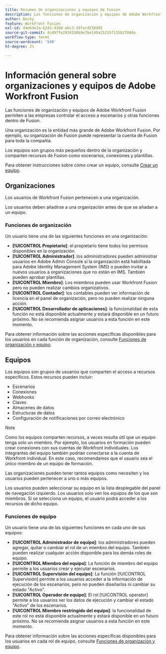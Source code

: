 ```yaml
---
title: Resumen de organizaciones y equipos de Fusion
description: Las funciones de organización y equipos de Adobe Workfront Fusion permiten a las empresas controlar el acceso a escenarios y otras funciones dentro de Fusion.
author: Becky
feature: Workfront Fusion
exl-id: 44e6de2a-b2d3-410d-abc3-10facd258495
source-git-commit: 4cd97fe2924150b9e7be140a25215f135b2788da
workflow-type: tm+mt
source-wordcount: '549'
ht-degree: 2%

---
```


# Información general sobre organizaciones y equipos de Adobe Workfront Fusion

Las funciones de organización y equipos de Adobe Workfront Fusion permiten a las empresas controlar el acceso a escenarios y otras funciones dentro de Fusion.

Una organización es la entidad más grande de Adobe Workfront Fusion. Por ejemplo, su organización de Fusion puede representar la cuenta de Fusion para toda la compañía.

Los equipos son grupos más pequeños dentro de la organización y comparten recursos de Fusion como escenarios, conexiones y plantillas.

Para obtener instrucciones sobre cómo crear un equipo, consulte [Crear un equipo](/help/workfront-fusion/set-up-and-manage-workfront-fusion/set-up-and-manage-orgs-and-teams/set-up-orgs-teams-and-users/create-a-team.md).

## Organizaciones

Los usuarios de Workfront Fusion pertenecen a una organización.

Los usuarios deben añadirse a una organización antes de que se añadan a un equipo.

### Funciones de organización

Un usuario tiene una de las siguientes funciones en una organización:

* **[!UICONTROL Propietario]**: el propietario tiene todos los permisos disponibles en la organización.
* **[!UICONTROL Administrador]**: los administradores pueden administrar usuarios en Adobe Admin Console si la organización está habilitada para Adobe Identity Management System (IMS) o pueden invitar a nuevos usuarios a organizaciones que no están en IMS. También pueden aprobar plantillas.
* **[!UICONTROL Miembro]**: Los miembros pueden usar Workfront Fusion pero no pueden realizar cambios organizativos.
* **[!UICONTROL Contador]**: los contables pueden ver información de licencia en el panel de organización, pero no pueden realizar ninguna acción.
* **[!UICONTROL Desarrollador de aplicaciones]**: la funcionalidad de esta función no está disponible actualmente y estará disponible en un futuro próximo. No se recomienda asignar usuarios a esta función en este momento.

Para obtener información sobre las acciones específicas disponibles para los usuarios en cada función de organización, consulte [Funciones de organización y equipo](/help/workfront-fusion/references/licenses-and-roles/organization-roles.md).

## Equipos

Los equipos son grupos de usuarios que comparten el acceso a recursos específicos. Estos recursos pueden incluir:

* Escenarios
* Conexiones
* Webhooks
* Claves
* Almacenes de datos
* Estructuras de datos
* Configuración de notificaciones por correo electrónico

>[!NOTE]
>
>Como los equipos comparten recursos, a veces resulta útil que un equipo tenga solo un miembro. Por ejemplo, los usuarios en formación pueden crear conexiones con sus cuentas de Workfront individuales. Los integrantes del equipo también podrían conectarse a la cuenta de Workfront individual. En este caso, recomendamos que el usuario sea el único miembro de un equipo de formación.

Las organizaciones pueden tener tantos equipos como necesiten y los usuarios pueden pertenecer a uno o más equipos.

Los usuarios pueden seleccionar su equipo en la lista desplegable del panel de navegación izquierdo. Los usuarios solo ven los equipos de los que son miembros. Si se selecciona un equipo, el usuario podrá acceder a los recursos de dicho equipo.

### Funciones de equipo

Un usuario tiene una de las siguientes funciones en cada uno de sus equipos:

* **[!UICONTROL Administrador de equipo]**: los administradores pueden agregar, quitar o cambiar el rol de un miembro del equipo. También pueden realizar cualquier acción disponible para los demás roles de equipo.
* **[!UICONTROL Miembro del equipo]**: La función de miembro del equipo permite a los usuarios crear y ejecutar escenarios.
* **[!UICONTROL Supervisión del equipo]**: La función [!UICONTROL Supervisión] permite a los usuarios acceder a la información de ejecución de los escenarios, pero no pueden diseñarlos ni cambiar su estado &quot;Activo&quot;.
* **[!UICONTROL Operador de equipo]**: El rol [!UICONTROL operator] permite a los usuarios ver los datos de ejecución y cambiar el estado &quot;Activo&quot; de los escenarios.
* **[!UICONTROL Miembro restringido del equipo]**: la funcionalidad de este rol no está disponible actualmente y estará disponible en un futuro próximo. No se recomienda asignar usuarios a esta función en este momento.

Para obtener información sobre las acciones específicas disponibles para los usuarios en cada rol de equipo, consulte [Funciones de organización y equipo](/help/workfront-fusion/references/licenses-and-roles/organization-roles.md).
